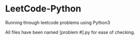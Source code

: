 # LeetCode-Python
Running through leetcode problems using Python3

All files have been named [problem #].py for ease of checking.
